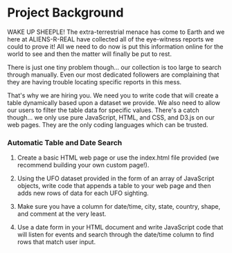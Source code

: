 # Project Background
WAKE UP SHEEPLE! The extra-terrestrial menace has come to Earth and we here at ALIENS-R-REAL have collected all of the eye-witness reports we could to prove it! All we need to do now is put this information online for the world to see and then the matter will finally be put to rest.

There is just one tiny problem though... our collection is too large to search through manually. Even our most dedicated followers are complaining that they are having trouble locating specific reports in this mess.

That's why we are hiring you. We need you to write code that will create a table dynamically based upon a dataset we provide. We also need to allow our users to filter the table data for specific values. There's a catch though... we only use pure JavaScript, HTML, and CSS, and D3.js on our web pages. They are the only coding languages which can be trusted.

### Automatic Table and Date Search

1. Create a basic HTML web page or use the index.html file provided (we recommend building your own custom page!).

2. Using the UFO dataset provided in the form of an array of JavaScript objects, write code that appends a table to your web page and then adds new rows of data for each UFO sighting.

3. Make sure you have a column for date/time, city, state, country, shape, and comment at the very least.

4. Use a date form in your HTML document and write JavaScript code that will listen for events and search through the date/time column to find rows that match user input.
